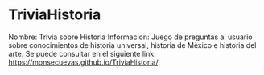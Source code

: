 # TriviaHistoria
Nombre: Trivia sobre Historia
Informacion: Juego de preguntas al usuario sobre conocimientos de historia universal, historia de Mèxico e historia del arte.
Se puede consultar en el siguiente link: https://monsecuevas.github.io/TriviaHistoria/.

